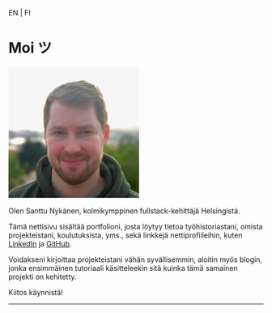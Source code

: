 <aside>
  <nuxt-link to="/en">EN</nuxt-link>
  <span class="pipe"> | </span>
  <nuxt-link to="/fi">FI</nuxt-link>
</aside>

# Moi ツ

<img src="photo.png" class="float-right ml-3" alt="Kuva minusta" />

Olen Santtu Nykänen, kolmikymppinen fullstack-kehittäjä Helsingistä.

Tämä nettisivu sisältää <nuxt-link to="/portfolio/fi">portfolioni</nuxt-link>, josta löytyy tietoa työhistoriastani,
omista projekteistani, koulutuksista, yms., sekä linkkejä nettiprofiileihin, kuten
<a href='https://www.linkedin.com/in/santtu-nykanen/'>LinkedIn</a> ja <a href='https://github.com/cyanidesayonara'>GitHub</a>.

Voidakseni kirjoittaa projekteistani vähän syvällisemmin, aloitin myös <nuxt-link to="/blog">blogin</nuxt-link>, jonka
ensimmäinen tutoriaali käsitteleekin sitä kuinka tämä samainen projekti on kehitetty.

Kiitos käynnistä!

***
